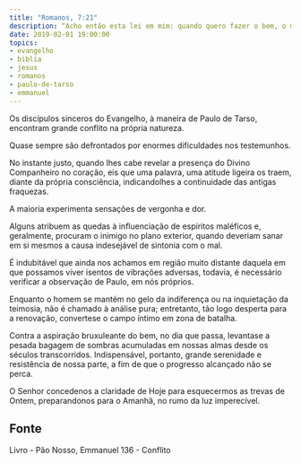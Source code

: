 ```yaml
---
title: "Romanos, 7:21"
description: “Acho então esta lei em mim: quando quero fazer o bem, o mal está comigo.” - Paulo
date: 2019-02-01 19:00:00
topics: 
- evangelho
- biblia
- jesus
- romanos
- paulo-de-tarso
- emmanuel
---
```


Os discípulos sinceros do Evangelho, à maneira de Paulo de Tarso,
encontram grande conflito na própria natureza.

Quase sempre são defrontados por enormes dificuldades nos testemunhos.

No instante justo, quando lhes cabe revelar a presença do Divino Companheiro no
coração, eis que uma palavra, uma atitude ligeira os traem, diante da própria
consciência, indicando­lhes a continuidade das antigas fraquezas.

A maioria experimenta sensações de vergonha e dor.

Alguns atribuem as quedas à influenciação de espíritos maléficos e,
geralmente, procuram o inimigo no plano exterior, quando deveriam sanar em si
mesmos a causa indesejável de sintonia com o mal.

É indubitável que ainda nos achamos em região muito distante daquela em
que possamos viver isentos de vibrações adversas, todavia, é necessário verificar a
observação de Paulo, em nós próprios.

Enquanto o homem se mantém no gelo da indiferença ou na inquietação da
teimosia, não é chamado à análise pura; entretanto, tão logo desperta para a
renovação, converte­se o campo íntimo em zona de batalha.

Contra a aspiração bruxuleante do bem, no dia que passa, levanta­se a
pesada bagagem de sombras acumuladas em nossas almas desde os séculos
transcorridos. Indispensável, portanto, grande serenidade e resistência de nossa
parte, a fim de que o progresso alcançado não se perca.

O Senhor concede­nos a claridade de Hoje para esquecermos as trevas de
Ontem, preparando­nos para o Amanhã, no rumo da luz imperecível.



## Fonte
Livro - Pão Nosso, Emmanuel
136 - Conflito
